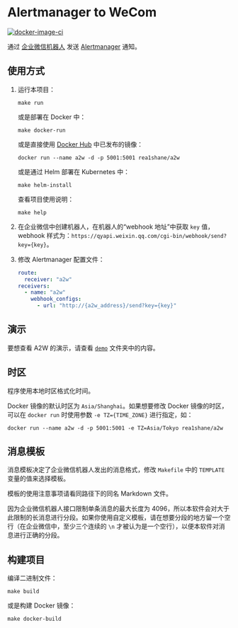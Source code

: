 # Alertmanager to WeCom

[![docker-image-ci](https://github.com/rea1shane/a2w/actions/workflows/docker-image-ci.yml/badge.svg)](https://github.com/rea1shane/a2w/actions/workflows/docker-image-ci.yml)

通过 [企业微信机器人](https://developer.work.weixin.qq.com/document/path/91770) 发送 [Alertmanager](https://github.com/prometheus/alertmanager) 通知。

## 使用方式

1. 运行本项目：

   ```shell
   make run
   ```

   或是部署在 Docker 中：

   ```shell
   make docker-run
   ```

   或是直接使用 [Docker Hub](https://hub.docker.com/r/rea1shane/a2w) 中已发布的镜像：

   ```shell
   docker run --name a2w -d -p 5001:5001 rea1shane/a2w
   ```

   或是通过 Helm 部署在 Kubernetes 中：

   ```shell
   make helm-install
   ```

   查看项目使用说明：

   ```shell
   make help
   ```

1. 在企业微信中创建机器人，在机器人的“webhook 地址”中获取 `key` 值，webhook 样式为：`https://qyapi.weixin.qq.com/cgi-bin/webhook/send?key={key}`。
1. 修改 Alertmanager 配置文件：

   ```yaml
   route:
     receiver: "a2w"
   receivers:
     - name: "a2w"
       webhook_configs:
         - url: "http://{a2w_address}/send?key={key}"
   ```

## 演示

要想查看 A2W 的演示，请查看 [`demo`](https://github.com/rea1shane/a2w/tree/main/demo) 文件夹中的内容。

## 时区

程序使用本地时区格式化时间。

Docker 镜像的默认时区为 `Asia/Shanghai`。如果想要修改 Docker 镜像的时区，可以在 `docker run` 时使用参数 `-e TZ={TIME_ZONE}` 进行指定，如：

```shell
docker run --name a2w -d -p 5001:5001 -e TZ=Asia/Tokyo rea1shane/a2w
```

## 消息模板

消息模板决定了企业微信机器人发出的消息格式，修改 `Makefile` 中的 `TEMPLATE` 变量的值来选择模板。

模板的使用注意事项请看同路径下的同名 Markdown 文件。

因为企业微信机器人接口限制单条消息的最大长度为 4096，所以本软件会对大于此限制的长消息进行分段。如果你使用自定义模板，请在想要分段的地方留一个空行（在企业微信中，至少三个连续的 `\n` 才被认为是一个空行），以便本软件对消息进行正确的分段。

## 构建项目

编译二进制文件：

```shell
make build
```

或是构建 Docker 镜像：

```shell
make docker-build
```
